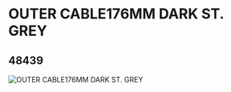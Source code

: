 # OUTER CABLE176MM DARK ST. GREY
## 48439
![OUTER CABLE176MM DARK ST. GREY](https://lc-www-live-s.legocdn.com/media/bricks/5/2/4218844.jpg)